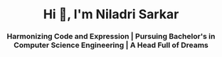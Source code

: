 <h1 align="center">Hi 👋, I'm Niladri Sarkar</h1>
<h3 align="center">Harmonizing Code and Expression | Pursuing Bachelor's in Computer Science Engineering | A Head Full of Dreams</h3>

